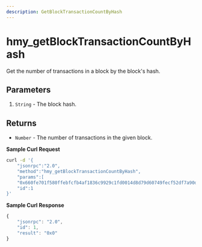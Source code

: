 ```yaml
---
description: GetBlockTransactionCountByHash
---
```


# hmy\_getBlockTransactionCountByHash

Get the number of transactions in a block by the block's hash.

## Parameters

1. `String` - The block hash.

## Returns

* `Number` - The number of transactions in the given block.

**Sample Curl Request**

```bash
curl -d '{
    "jsonrpc":"2.0",
    "method":"hmy_getBlockTransactionCountByHash",
    "params":[
    "0x660fe701f580ffebfcfb4af1836c9929c1fd0014d8d79d60749fecf52df7a90d"],
    "id":1
}'
```

**Sample Curl Response**

```javascript
{
    "jsonrpc": "2.0",
    "id": 1,
    "result": "0x0"
}
```

